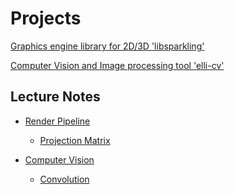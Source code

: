 # Projects

[Graphics engine library for 2D/3D 'libsparkling'](https://github.com/microlayer)

[Computer Vision and Image processing tool 'elli-cv'](https://github.com/tschuebel/tschuebel)

## Lecture Notes

- [Render Pipeline](https://github.com/microlayer/libsparkling/wiki)  
  - [Projection Matrix](ttps://github.com/microlayer/libsparkling/wiki)

- [Computer Vision](https://github.com/tschuebel/tschuebel)
  - [Convolution](https://github.com/tschuebel/tschuebel)   

<!--
**tschuebel/tschuebel** is a ✨ _special_ ✨ repository because its `README.md` (this file) appears on your GitHub profile.

Here are some ideas to get you started:

- 🔭 I’m currently working on ...
- 🌱 I’m currently learning ...
- 👯 I’m looking to collaborate on ...
- 🤔 I’m looking for help with ...
- 💬 Ask me about ...
- 📫 How to reach me: ...
- 😄 Pronouns: ...
- ⚡ Fun fact: ...
-->
